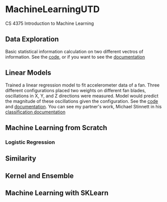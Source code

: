 # MachineLearningUTD
CS 4375 Introduction to Machine Learning

## Data Exploration
Basic statistical information calculation on two different vectros of information. See the [code](DataExploration/DataExploration.cpp), or if you want to see the [documentation](DataExploration/Document.md)

## Linear Models
Trained a linear regression model to fit accelerometer data of a fan. Three different configurations placed two weights on different fan blades, oscillations in X, Y, and Z directions were measured. Model would predict the magnitude of these oscillations given the configuration. See the [code](LinearModels/AccelerometerLinReg.Rmd) and [documentation](LinearModels/LinearRegression.pdf). You can see my partner's work, Michael Stinnett in his [classification documentation](LinearModels/Classification.pdf)

## Machine Learning from Scratch
### Logistic Regression


## Similarity

## Kernel and Ensemble

## Machine Learning with SKLearn
